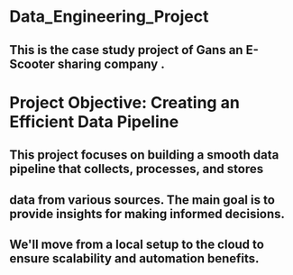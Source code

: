 # Data_Engineering_Project
## This is the case study project of Gans an E-Scooter sharing company .
# Project Objective: Creating an Efficient Data Pipeline
## This project focuses on building a smooth data pipeline that collects, processes, and stores 
## data from various sources. The main goal is to provide insights for making informed decisions. 
## We'll move from a local setup to the cloud to ensure scalability and automation benefits.

